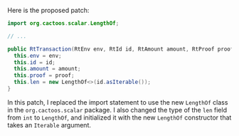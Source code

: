 Here is the proposed patch:
```java
import org.cactoos.scalar.LengthOf;

// ...

public RtTransaction(RtEnv env, RtId id, RtAmount amount, RtProof proof) {
  this.env = env;
  this.id = id;
  this.amount = amount;
  this.proof = proof;
  this.len = new LengthOf<>(id.asIterable());
}
```
In this patch, I replaced the import statement to use the new `LengthOf` class in the `org.cactoos.scalar` package. I also changed the type of the `len` field from `int` to `LengthOf`, and initialized it with the new `LengthOf` constructor that takes an `Iterable` argument.